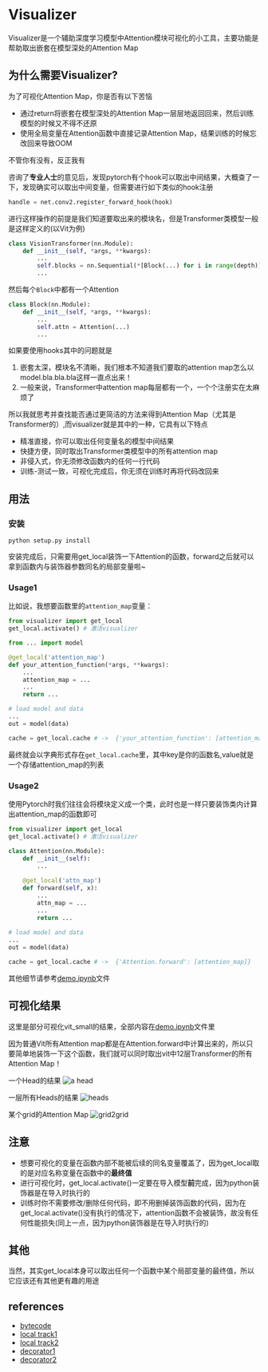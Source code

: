 # Visualizer
Visualizer是一个辅助深度学习模型中Attention模块可视化的小工具，主要功能是帮助取出嵌套在模型深处的Attention Map

## 为什么需要Visualizer?
为了可视化Attention Map，你是否有以下苦恼
* 通过return将嵌套在模型深处的Attention Map一层层地返回回来，然后训练模型的时候又不得不还原
* 使用全局变量在Attention函数中直接记录Attention Map，结果训练的时候忘改回来导致OOM

不管你有没有，反正我有

咨询了**专业人士**的意见后，发现pytorch有个hook可以取出中间结果，大概查了一下，发现确实可以取出中间变量，但需要进行如下类似的hook注册
```python
handle = net.conv2.register_forward_hook(hook)
```
进行这样操作的前提是我们知道要取出来的模块名，但是Transformer类模型一般是这样定义的(以Vit为例)
```python
class VisionTransformer(nn.Module):
    def __init__(self, *args, **kwargs):
        ...
        self.blocks = nn.Sequential(*[Block(...) for i in range(depth)])
        ...
```
然后每个`Block`中都有一个Attention
```python
class Block(nn.Module):
    def __init__(self, *args, **kwargs):
        ...
        self.attn = Attention(...)
        ...
```
如果要使用hooks其中的问题就是
1. 嵌套太深，模块名不清晰，我们根本不知道我们要取的attention map怎么以model.bla.bla.bla这样一直点出来！
2. 一般来说，Transformer中attention map每层都有一个，一个个注册实在太麻烦了

所以我就思考并查找能否通过更简洁的方法来得到Attention Map（尤其是Transformer的）,而visualizer就是其中的一种，它具有以下特点
* 精准直接，你可以取出任何变量名的模型中间结果
* 快捷方便，同时取出Transformer类模型中的所有attention map
* 非侵入式，你无须修改函数内的任何一行代码
* 训练-测试一致，可视化完成后，你无须在训练时再将代码改回来

## 用法
### 安装
```shell
python setup.py install
```

安装完成后，只需要用get_local装饰一下Attention的函数，forward之后就可以拿到函数内与装饰器参数同名的局部变量啦~
### Usage1
比如说，我想要函数里的`attention_map`变量：
```python
from visualizer import get_local
get_local.activate() # 激活visualizer

from ... import model

@get_local('attention_map')
def your_attention_function(*args, **kwargs):
    ...
    attention_map = ... 
    ...
    return ...

# load model and data
...
out = model(data)

cache = get_local.cache # ->  {'your_attention_function': [attention_map]}
```
最终就会以字典形式存在`get_local.cache`里，其中key是你的函数名,value就是一个存储attention_map的列表

### Usage2
使用Pytorch时我们往往会将模块定义成一个类，此时也是一样只要装饰类内计算出attention_map的函数即可
```python
from visualizer import get_local
get_local.activate() # 激活visualizer

class Attention(nn.Module):
    def __init__(self):
        ...
    
    @get_local('attn_map')
    def forward(self, x):
        ...
        attn_map = ...
        ...
        return ...
        
# load model and data
...
out = model(data)

cache = get_local.cache # ->  {'Attention.forward': [attention_map]}
```
其他细节请参考[demo.ipynb](https://nbviewer.jupyter.org/github/luo3300612/Visualizer/blob/main/demo.ipynb)文件
## 可视化结果
这里是部分可视化vit_small的结果，全部内容在[demo.ipynb](https://nbviewer.jupyter.org/github/luo3300612/Visualizer/blob/main/demo.ipynb)文件里

因为普通Vit所有Attention map都是在Attention.forward中计算出来的，所以只要简单地装饰一下这个函数，我们就可以同时取出vit中12层Transformer的所有Attention Map！

一个Head的结果
![a head](https://github.com/luo3300612/Visualizer/raw/master/assets/head.png)

一层所有Heads的结果
![heads](https://github.com/luo3300612/Visualizer/raw/master/assets/heads.png)

某个grid的Attention Map
![grid2grid](https://github.com/luo3300612/Visualizer/raw/master/assets/grids.png)

## 注意
* 想要可视化的变量在函数内部不能被后续的同名变量覆盖了，因为get_local取的是对应名称变量在函数中的**最终值**
* 进行可视化时，get_local.activate()一定要在导入模型**前**完成，因为python装饰器是在导入时执行的
* 训练时你不需要修改/删除任何代码，即不用删掉装饰函数的代码，因为在get_local.activate()没有执行的情况下，attention函数不会被装饰，故没有任何性能损失(同上一点，因为python装饰器是在导入时执行的)

## 其他
当然，其实get_local本身可以取出任何一个函数中某个局部变量的最终值，所以它应该还有其他更有趣的用途

## references
* [bytecode](https://blog.csdn.net/qfcy_/article/details/118890362)
* [local track1](https://stackoverflow.com/questions/52313851/how-can-i-track-the-values-of-a-local-variable-in-python)
* [local track2](https://stackoverflow.com/questions/19326004/access-a-function-variable-outside-the-function-without-using-global)
* [decorator1](https://stackoverflow.com/questions/1367514/how-to-decorate-a-method-inside-a-class)
* [decorator2](https://stackoverflow.com/questions/6676015/class-decorators-vs-function-decorators)